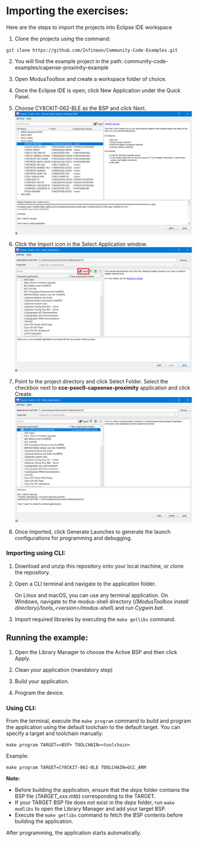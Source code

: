 # Importing the exercises:
Here are the steps to import the projects into Eclipse IDE workspace

1. Clone the projects using the command:
  ```
  git clone https://github.com/Infineon/Community-Code-Examples.git
  ```

2. You will find the example project in the path: community-code-examples/capense-proximity-example

3. Open ModusToolbox and create a workspace folder of choice.

4. Once the Eclipse IDE is open, click New Application under the Quick Panel. 

5. Choose CY8CKIT-062-BLE as the BSP and click Next.
![Figure 1](images/project-creator.png)

6. Click the Import icon in the Select Application window.
![Figure 2](images/import.png)

7. Point to the project directory and click Select Folder. Select the checkbox next to __cce-psoc6-capsense-proximity__ application and click Create.
![Figure 3](images/import-project.png)

8. Once imported, click Generate Launches to generate the launch configurations for programming and debugging.

### Importing using CLI:

1. Download and unzip this repository onto your local machine, or clone the repository.

2. Open a CLI terminal and navigate to the application folder. 
   
   On Linux and macOS, you can use any terminal application. On Windows, navigate to the modus-shell directory (*{ModusToolbox install directory}/tools_\<version>/modus-shell*) and run *Cygwin.bat*.

3. Import required libraries by executing the `make getlibs` command.

## Running the example:

1. Open the Library Manager to choose the Active BSP and then click Apply.

2. Clean your application (mandatory step)

3. Build your application.

4. Program the device.

### Using CLI:

From the terminal, execute the `make program` command to build and program the application using the default toolchain to the default target. You can specify a target and toolchain manually:

  ```
  make program TARGET=<BSP> TOOLCHAIN=<toolchain>
  ```
  
  Example: 
  ```
  make program TARGET=CY8CKIT-062-BLE TOOLCHAIN=GCC_ARM
  ```

  **Note:**  
  * Before building the application, ensure that the *deps* folder contains the BSP file (*TARGET_xxx.mtb*) corresponding to the TARGET. 
  * If your TARGET BSP file does not exist in the *deps* folder, run `make modlibs` to open the Library Manager and add your target BSP.
  * Execute the `make getlibs` command to fetch the BSP contents before building the application.  


After programming, the application starts automatically.